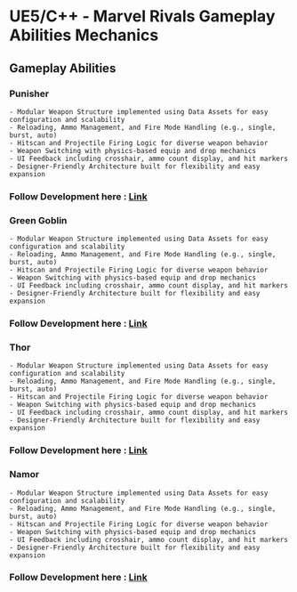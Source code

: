 # UE5/C++ - Marvel Rivals Gameplay Abilities Mechanics

## Gameplay Abilities 
### Punisher

	- Modular Weapon Structure implemented using Data Assets for easy configuration and scalability
	- Reloading, Ammo Management, and Fire Mode Handling (e.g., single, burst, auto)
	- Hitscan and Projectile Firing Logic for diverse weapon behavior
	- Weapon Switching with physics-based equip and drop mechanics
	- UI Feedback including crosshair, ammo count display, and hit markers
	- Designer-Friendly Architecture built for flexibility and easy expansion

  ### Follow Development here : [Link](https://www.youtube.com/playlist?list=PLuB7iMA25lu-h2bbjuA8XGDXH3ydaKaBX)

  ### Green Goblin

	- Modular Weapon Structure implemented using Data Assets for easy configuration and scalability
	- Reloading, Ammo Management, and Fire Mode Handling (e.g., single, burst, auto)
	- Hitscan and Projectile Firing Logic for diverse weapon behavior
	- Weapon Switching with physics-based equip and drop mechanics
	- UI Feedback including crosshair, ammo count display, and hit markers
	- Designer-Friendly Architecture built for flexibility and easy expansion

  ### Follow Development here : [Link](https://www.youtube.com/playlist?list=PLuB7iMA25lu-h2bbjuA8XGDXH3ydaKaBX)

  ### Thor

	- Modular Weapon Structure implemented using Data Assets for easy configuration and scalability
	- Reloading, Ammo Management, and Fire Mode Handling (e.g., single, burst, auto)
	- Hitscan and Projectile Firing Logic for diverse weapon behavior
	- Weapon Switching with physics-based equip and drop mechanics
	- UI Feedback including crosshair, ammo count display, and hit markers
	- Designer-Friendly Architecture built for flexibility and easy expansion

  ### Follow Development here : [Link](https://www.youtube.com/playlist?list=PLuB7iMA25lu-h2bbjuA8XGDXH3ydaKaBX)

  ### Namor

	- Modular Weapon Structure implemented using Data Assets for easy configuration and scalability
	- Reloading, Ammo Management, and Fire Mode Handling (e.g., single, burst, auto)
	- Hitscan and Projectile Firing Logic for diverse weapon behavior
	- Weapon Switching with physics-based equip and drop mechanics
	- UI Feedback including crosshair, ammo count display, and hit markers
	- Designer-Friendly Architecture built for flexibility and easy expansion

  ### Follow Development here : [Link](https://www.youtube.com/playlist?list=PLuB7iMA25lu-h2bbjuA8XGDXH3ydaKaBX)
